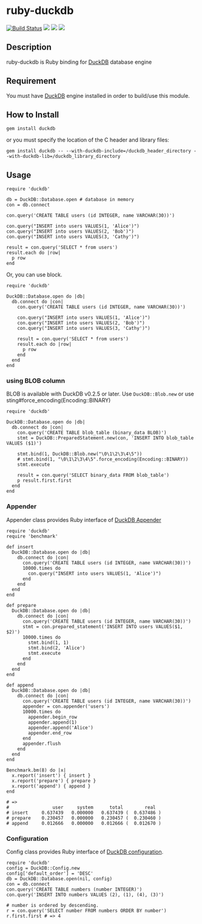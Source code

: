 # ruby-duckdb

[![Build Status](https://travis-ci.com/suketa/ruby-duckdb.svg?branch=master)](https://travis-ci.com/suketa/ruby-duckdb)
[![](https://github.com/suketa/ruby-duckdb/workflows/Ubuntu/badge.svg)](https://github.com/suketa/ruby-duckdb/actions?query=workflow%3AUbuntu)
[![](https://github.com/suketa/ruby-duckdb/workflows/MacOS/badge.svg)](https://github.com/suketa/ruby-duckdb/actions?query=workflow%3AMacOS)
[![](https://github.com/suketa/ruby-duckdb/workflows/Windows/badge.svg)](https://github.com/suketa/ruby-duckdb/actions?query=workflow%3AWindows)

## Description

ruby-duckdb is Ruby binding for [DuckDB](http://www.duckdb.org) database engine

## Requirement

You must have [DuckDB](http://www.duckdb.org) engine installed in order to build/use this module.

## How to Install

```
gem install duckdb
```

or you must specify the location of the C header and library files:

```
gem install duckdb -- --with-duckdb-include=/duckdb_header_directory --with-duckdb-lib=/duckdb_library_directory
```

## Usage

```
require 'duckdb'

db = DuckDB::Database.open # database in memory
con = db.connect

con.query('CREATE TABLE users (id INTEGER, name VARCHAR(30))')

con.query("INSERT into users VALUES(1, 'Alice')")
con.query("INSERT into users VALUES(2, 'Bob')")
con.query("INSERT into users VALUES(3, 'Cathy')")

result = con.query('SELECT * from users')
result.each do |row|
  p row
end
```

Or, you can use block.

```
require 'duckdb'

DuckDB::Database.open do |db|
  db.connect do |con|
    con.query('CREATE TABLE users (id INTEGER, name VARCHAR(30))')

    con.query("INSERT into users VALUES(1, 'Alice')")
    con.query("INSERT into users VALUES(2, 'Bob')")
    con.query("INSERT into users VALUES(3, 'Cathy')")

    result = con.query('SELECT * from users')
    result.each do |row|
      p row
    end
  end
end
```

### using BLOB column

BLOB is available with DuckDB v0.2.5 or later.
Use `DuckDB::Blob.new` or use sting#force_encoding(Encoding::BINARY)

```
require 'duckdb'

DuckDB::Database.open do |db|
  db.connect do |con|
    con.query('CREATE TABLE blob_table (binary_data BLOB)')
    stmt = DuckDB::PreparedStatement.new(con, 'INSERT INTO blob_table VALUES ($1)')

    stmt.bind(1, DuckDB::Blob.new("\0\1\2\3\4\5"))
    # stmt.bind(1, "\0\1\2\3\4\5".force_encoding(Encoding::BINARY))
    stmt.execute

    result = con.query('SELECT binary_data FROM blob_table')
    p result.first.first
  end
end
```

### Appender

Appender class provides Ruby interface of [DuckDB Appender](https://duckdb.org/docs/data/appender)

```
require 'duckdb'
require 'benchmark'

def insert
  DuckDB::Database.open do |db|
    db.connect do |con|
      con.query('CREATE TABLE users (id INTEGER, name VARCHAR(30))')
      10000.times do
        con.query("INSERT into users VALUES(1, 'Alice')")
      end
    end
  end
end

def prepare
  DuckDB::Database.open do |db|
    db.connect do |con|
      con.query('CREATE TABLE users (id INTEGER, name VARCHAR(30))')
      stmt = con.prepared_statement('INSERT INTO users VALUES($1, $2)')
      10000.times do
        stmt.bind(1, 1)
        stmt.bind(2, 'Alice')
        stmt.execute
      end
    end
  end
end

def append
  DuckDB::Database.open do |db|
    db.connect do |con|
      con.query('CREATE TABLE users (id INTEGER, name VARCHAR(30))')
      appender = con.appender('users')
      10000.times do
        appender.begin_row
        appender.append(1)
        appender.append('Alice')
        appender.end_row
      end
      appender.flush
    end
  end
end

Benchmark.bm(8) do |x|
  x.report('insert') { insert }
  x.report('prepare') { prepare }
  x.report('append') { append }
end

# =>
#                user     system      total        real
# insert     0.637439   0.000000   0.637439 (  0.637486 )
# prepare    0.230457   0.000000   0.230457 (  0.230460 )
# append     0.012666   0.000000   0.012666 (  0.012670 )
```

### Configuration

Config class provides Ruby interface of [DuckDB configuration](https://duckdb.org/docs/api/c/config).

```
require 'duckdb'
config = DuckDB::Config.new
config['default_order'] = 'DESC'
db = DuckDB::Database.open(nil, config)
con = db.connect
con.query('CREATE TABLE numbers (number INTEGER)')
con.query('INSERT INTO numbers VALUES (2), (1), (4), (3)')

# number is ordered by descending.
r = con.query('SELECT number FROM numbers ORDER BY number')
r.first.first # => 4
```
